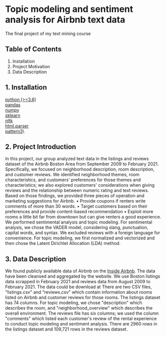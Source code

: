 # Topic modeling and sentiment analysis for Airbnb text data
 The final project of my text mining course
## Table of Contents
1. Installation
2. Project Motivation
3. Data Description

## 1. Installation
  [python (>=3.6)](https://www.python.org/downloads/)\
  [pandas](https://pandas.pydata.org/)\
  [numpy](https://numpy.org/)\
  [sklearn](https://sklearn.org/)\
  [nltk](https://www.nltk.org/)\
  [html.parser](https://docs.python.org/3/library/html.parser.html)\
  [pattern3](https://pypi.org/project/pattern3/)\

## 2. Project Introduction
In this project, our group analyzed text data in the listings and reviews dataset of the Airbnb Boston Area from September 2009 to February 2021. Specifically, we focused on neighborhood description, room description, and customer reviews.
We identified neighborhood themes, room characteristics, and customers' preferences for those themes and characteristics; we also explored customers' considerations when giving reviews and the relationship between numeric rating and text reviews. Based on those findings, we provided three pieces of operation and marketing suggestions for Airbnb.
• Provide coupons if renters write comments of more than 30 words.
• Target customers based on their preferences and provide content-based recommendation
• Exploit more rooms a little bit far from downtown but can give renters a good experience.
We performed sentimental analysis and topic modeling. For sentimental analysis, we chose the VADER model, considering slang, punctuation, capital words, and syntax. We excluded reviews with a foreign language for convenience. For topic modeling, we first normalized and vectorized and then chose the Latent Dirichlet Allocation (LDA) method.

## 3. Data Description

We found publicly available data of Airbnb on the [Inside Airbnb](http://insideairbnb.com/get-the-data.html). The data have been cleansed and aggregated by the website. We use Boston listings data scrapped in February 2021 and reviews data from August 2009 to February 2021. The data could be download at 
There are two CSV files, "listings.csv" and "reviews.csv" which contain information about rooms listed on Airbnb and customer reviews for those rooms. The listings dataset has 74 columns. For topic modeling, we chose "description" which describes the room, and "neighborhood_overview" which describes the overall environment. The reviews file has six columns; we used the column "comments" which listed each customer's review of the rental experience to conduct topic modeling and sentiment analysis. There are 2960 rows in the listings dataset and 109,721 rows in the reviews dataset.
